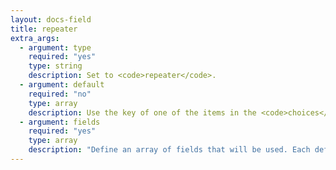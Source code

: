 ```yaml
---
layout: docs-field
title: repeater
extra_args:
  - argument: type
    required: "yes"
    type: string
    description: Set to <code>repeater</code>.
  - argument: default
    required: "no"
    type: array
    description: Use the key of one of the items in the <code>choices</code> argument.
  - argument: fields
    required: "yes"
    type: array
    description: "Define an array of fields that will be used. Each defined field must be an array."
---
```

